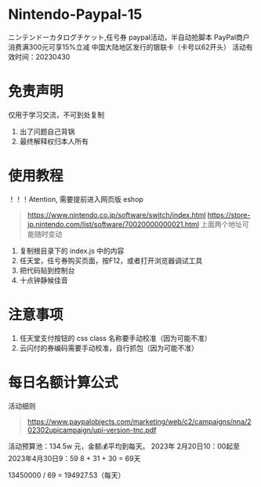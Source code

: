 # Nintendo-Paypal-15
ニンテンドーカタログチケット,任亏券 paypal活动，半自动抢脚本
PayPal商户消费满300元可享15%立减
中国大陆地区发行的银联卡（卡号以62开头）
活动有效时间：20230430
# 免责声明
仅用于学习交流，不可到处复制
1. 出了问题自己背锅
2. 最终解释权归本人所有


# 使用教程

！！！Atention, 需要提前进入网页版 eshop
> https://www.nintendo.co.jp/software/switch/index.html
> https://store-jp.nintendo.com/list/software/70020000000021.html
> 上面两个地址可能随时变动

1. 复制根目录下的 index.js 中的内容
2. 任天堂，任亏券购买页面，按F12，或者打开浏览器调试工具
3. 把代码贴到控制台
4. 十点钟静候佳音


# 注意事项

1. 任天堂支付按钮的 css class 名称要手动校准（因为可能不准）
2. 云闪付的券编码需要手动校准，自行抓包（因为可能不准）


# 每日名额计算公式
活动细则
> https://www.paypalobjects.com/marketing/web/c2/campaigns/nna/202302upicampaign/upi-version-tnc.pdf

活动预算池：134.5w 元，金额💰平均到每天。
2023年 2月20日10：00起至 2023年4月30日9：59
8 + 31 + 30 = 69天

13450000 / 69 = 194927.53（每天）


